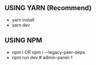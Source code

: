 ## USING YARN (Recommend)

- yarn install
- yarn dev

## USING NPM

- npm i OR npm i --legacy-peer-deps
- npm run dev
#   a d m i n - p a n e l - 1  
 